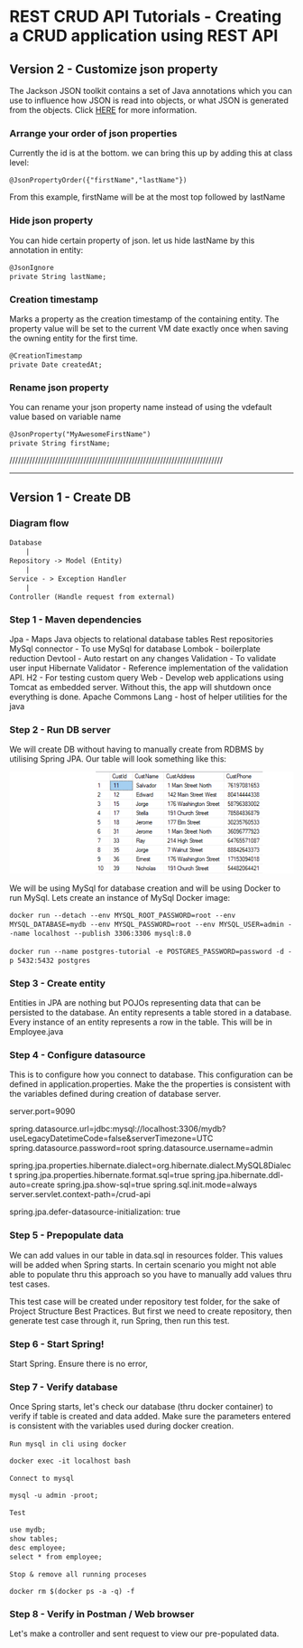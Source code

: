 # REST CRUD API Tutorials - Creating a CRUD application using REST API

## Version 2 - Customize json property

The Jackson JSON toolkit contains a set of Java annotations which you can use to influence how JSON is read into objects, or what JSON is generated from the objects. Click  [HERE](http://tutorials.jenkov.com/java-json/jackson-annotations.html) for more information.


### Arrange your order of json properties

Currently the id is at the bottom. we can bring this up by adding this at class level:  

    @JsonPropertyOrder({"firstName","lastName"})
    
From this example, firstName will be at the most top followed by lastName

### Hide json property

You can hide certain property of json. let us hide lastName by this annotation in entity:

    @JsonIgnore
    private String lastName;

### Creation timestamp

Marks a property as the creation timestamp of the containing entity. The property value will be set to the current VM date exactly once when saving the owning entity for the first time.

    @CreationTimestamp
    private Date createdAt;

### Rename json property

You can rename your json property name instead of using the vdefault value based on variable name

    @JsonProperty("MyAwesomeFirstName")
    private String firstName;









///////////////////////////////////////////////////////////////////////////
**************************************************************************


## Version 1 - Create DB

### Diagram flow

    Database
        |
    Repository -> Model (Entity)
        |
    Service - > Exception Handler
        |
    Controller (Handle request from external)

### Step 1 - Maven dependencies

Jpa - Maps Java objects to relational database tables
Rest repositories
MySql connector - To use MySql for database
Lombok - boilerplate reduction
Devtool - Auto restart on any changes
Validation - To validate user input 
Hibernate Validator - Reference implementation of the validation API.
H2 - For testing custom query
Web - Develop web applications using Tomcat as embedded server. Without this, the app will shutdown once everything is done.
Apache Commons Lang -  host of helper utilities for the java

### Step 2 - Run DB server

We will create DB without having to manually create from RDBMS by utilising Spring JPA. Our table will look something like this:


[![Image](./src/main/resources/sql-table.png "Deploying Spring Boot Apps to AWS using Elastic Beanstalk")](https://ipwithease.com/three-tier-architecture-in-application/)


We will be using MySql for database creation and will be using Docker to run MySql. Lets create an instance of MySql Docker image:

    docker run --detach --env MYSQL_ROOT_PASSWORD=root --env MYSQL_DATABASE=mydb --env MYSQL_PASSWORD=root --env MYSQL_USER=admin --name localhost --publish 3306:3306 mysql:8.0

    docker run --name postgres-tutorial -e POSTGRES_PASSWORD=password -d -p 5432:5432 postgres

### Step 3 - Create entity

Entities in JPA are nothing but POJOs representing data that can be persisted to the database. An entity represents a table stored in a database. Every instance of an entity represents a row in the table. This will be in Employee.java


### Step 4 - Configure datasource

This is to configure how you connect to database. This configuration can be defined in application.properties. Make the the properties is consistent with the variables defined during creation of database server.

  server.port=9090

  spring.datasource.url=jdbc:mysql://localhost:3306/mydb?useLegacyDatetimeCode=false&serverTimezone=UTC
  spring.datasource.password=root
  spring.datasource.username=admin

  spring.jpa.properties.hibernate.dialect=org.hibernate.dialect.MySQL8Dialect
  spring.jpa.properties.hibernate.format.sql=true
  spring.jpa.hibernate.ddl-auto=create
  spring.jpa.show-sql=true
  spring.sql.init.mode=always
  server.servlet.context-path=/crud-api

  spring.jpa.defer-datasource-initialization: true

### Step 5 - Prepopulate data

We can add values in our table in data.sql in resources folder. This values will be added when Spring starts. In certain scenario you might not able able to populate thru this approach so you have to manually add values thru test cases. 

This test case will be created under repository test folder, for the sake of Project Structure Best Practices. But first we need to create repository, then generate test case through it, run Spring, then run this test.

### Step 6 - Start Spring!

Start Spring. Ensure there is no error,

### Step 7 - Verify database

Once Spring starts, let's check our database (thru docker container) to verify if table is created and data added. Make sure the parameters entered is consistent with the variables used during docker creation.

`Run mysql in cli using docker`  

    docker exec -it localhost bash

`Connect to mysql`  

    mysql -u admin -proot;

`Test`  

    use mydb;  
    show tables;
    desc employee;  
    select * from employee;  

`Stop & remove all running proceses`  

    docker rm $(docker ps -a -q) -f

### Step 8 - Verify in Postman / Web browser

  Let's make a controller and sent request to view our pre-populated data.